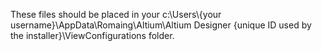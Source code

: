These files should be placed in your c:\Users\\{your username}\AppData\Romaing\Altium\Altium Designer {unique ID used by the installer}\ViewConfigurations folder.

